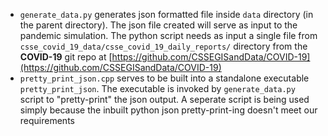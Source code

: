 - `generate_data.py` generates json formatted file inside `data` directory (in the parent directory). The json file created will serve as input to the pandemic simulation. The python script needs as input a single file from `csse_covid_19_data/csse_covid_19_daily_reports/` directory from the **COVID-19** git repo at [https://github.com/CSSEGISandData/COVID-19](https://github.com/CSSEGISandData/COVID-19)
- `pretty_print_json.cpp` serves to be built into a standalone executable `pretty_print_json`. The executable is invoked by `generate_data.py` script to "pretty-print" the json output. A seperate script is being used simply because the inbuilt python json pretty-print-ing doesn't meet our requirements
